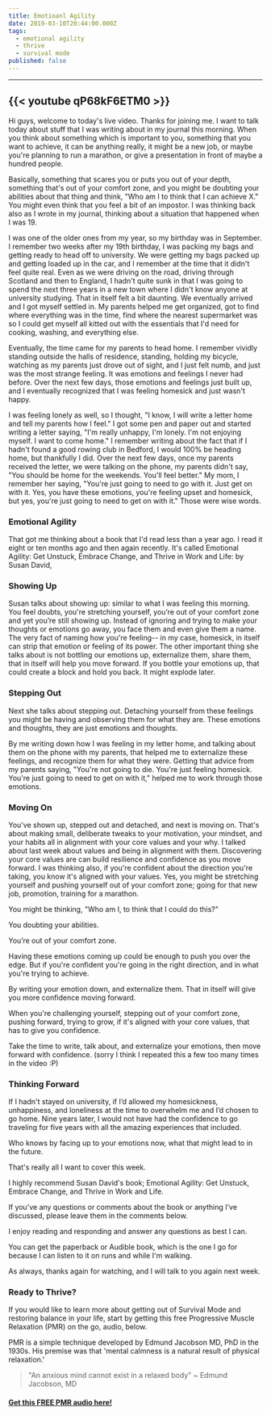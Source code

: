 ```yaml
---
title: Emotioanl Agility
date: 2019-03-10T20:44:00.000Z
tags:
  - emotional agility
  - thrive
  - survival mode
published: false
---
```


---
{{< youtube qP68kF6ETM0 >}}
---

Hi guys, welcome to today's live video. Thanks for joining me. I want to talk today about stuff that I was writing about in my journal this morning. When you think about something which is important to you, something that you want to achieve, it can be anything really, it might be a new job, or maybe you're planning to run a marathon, or give a presentation in front of maybe a hundred people.

Basically, something that scares you or puts you out of your depth, something that's out of your comfort zone, and you might be doubting your abilities about that thing and think, "Who am I to think that I can achieve X." You might even think that you feel a bit of an impostor. I was thinking back also as I wrote in my journal, thinking about a situation that happened when I was 19.


I was one of the older ones from my year, so my birthday was in September. I remember two weeks after my 19th birthday, I was packing my bags and getting ready to head off to university. We were getting my bags packed up and getting loaded up in the car, and I remember at the time that it didn't feel quite real.
Even as we were driving on the road, driving through Scotland and then to England, I hadn't quite sunk in that I was going to spend the next three years in a new town where I didn't know anyone at university studying. That in itself felt a bit daunting.
We eventually arrived and I got myself settled in. My parents helped me get organized, got to find where everything was in the time, find where the nearest supermarket was so I could get myself all kitted out with the essentials that I'd need for cooking, washing, and everything else.


Eventually, the time came for my parents to head home. I remember vividly standing outside the halls of residence, standing, holding my bicycle, watching as my parents just drove out of sight, and I just felt numb, and just was the most strange feeling. It was emotions and feelings I never had before. Over the next few days, those emotions and feelings just built up, and I eventually recognized that I was feeling homesick and just wasn't happy.


I was feeling lonely as well, so I thought, "I know, I will write a letter home and tell my parents how I feel." I got some pen and paper out and started writing a letter saying, "I'm really unhappy, I'm lonely. I'm not enjoying myself. I want to come home." I remember writing about the fact that if I hadn't found a good rowing club in Bedford, I would 100% be heading home, but thankfully I did.
Over the next few days, once my parents received the letter, we were talking on the phone, my parents didn't say, "You should be home for the weekends. You'll feel better." My mom, I remember her saying, "You're just going to need to go with it. Just get on with it. Yes, you have these emotions, you're feeling upset and homesick, but yes, you're just going to need to get on with it." Those were wise words. 

### Emotional Agility

That got me thinking about a book that I'd read less than a year ago. I read it eight or ten months ago and then again recently. It's called Emotional Agility: Get Unstuck, Embrace Change, and Thrive in Work and Life: by Susan David, 

### Showing Up

Susan talks about showing up:  similar to what I was feeling this morning. You feel doubts, you're stretching yourself, you’re out of your comfort zone and yet you’re still showing up. Instead of ignoring and trying to make your thoughts or emotions go away, you face them and even give them a name. The very fact of naming how you're feeling-- in my case, homesick, in itself can strip that emotion or feeling of its power.
The other important thing she talks about is not bottling our emotions up, externalize them, share them, that in itself will help you move forward. If you bottle your emotions up, that could create a block and hold you back. It might explode later.

### Stepping Out

Next she talks about stepping out. Detaching yourself from these feelings you might be having and observing them for what they are. These emotions and thoughts, they are just emotions and thoughts.

 By me writing down how I was feeling in my letter home, and talking about them on the phone with my parents, that helped me to externalize these feelings, and recognize them for what they were. Getting that advice from my parents saying, "You're not going to die. You're just feeling homesick. You're just going to need to get on with it," helped me to work through those emotions.

### Moving On

You've shown up, stepped out and detached, and next is moving on. That's about making small, deliberate tweaks to your motivation, your mindset, and your habits all in alignment with your core values and your why.
I talked about last week about values and being in alignment with them. Discovering your core values are can build resilience and confidence as you move forward. I was thinking also, if you're confident about the direction you're taking, you know it's aligned with your values. Yes, you might be stretching yourself and pushing yourself out of your comfort zone; going for that new job,  promotion, training for a marathon.

You might be thinking, "Who am I, to think that I could do this?" 

You doubting your abilities. 

You’re out of your comfort zone. 

Having these emotions coming up could be enough to push you over the edge. But if you're confident you're going in the right direction, and in what you're trying to achieve. 

By writing your emotion down, and externalize them. That in itself will give you more confidence moving forward.

 When you're challenging yourself, stepping out of your comfort zone, pushing forward, trying to grow, if it's aligned with your core values, that has to give you confidence. 

Take the time to write, talk about, and externalize your emotions, then move forward with confidence. (sorry I think I repeated this a few too many times in the video :P)

### Thinking Forward

If I hadn't stayed on university, if I’d allowed my homesickness, unhappiness, and loneliness at the time to overwhelm me and I’d chosen to go home. Nine years later, I would not have had the confidence to go traveling for five years with all the amazing experiences that included. 


Who knows by facing up to your emotions now, what that might lead to in the future.


That's really all I want to cover this week.

I highly recommend Susan David's book; Emotional Agility: Get Unstuck, Embrace Change, and Thrive in Work and Life. 

If you’ve any questions or comments about the book or anything I’ve discussed, please leave them in the comments below. 

I enjoy reading and responding and answer any questions as best I can.

You can get the paperback or Audible book, which is the one I go for because I can listen to it on runs and while I'm walking. 

As always, thanks again for watching, and I will talk to you again next week.



### Ready to Thrive?

If you would like to learn more about getting out of Survival Mode and restoring balance in your life, start by getting this free Progressive Muscle Relaxation (PMR) on the go, audio, below.


PMR is a simple technique developed by Edmund Jacobson MD, PhD in the 1930s. His premise was that 'mental calmness is a natural result of physical relaxation.' 

> "An anxious mind cannot exist in a relaxed body" ~ Edmund Jacobson, MD


#### [Get this FREE PMR audio here!](https://fearextinguishers.com/)
